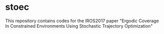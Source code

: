 # stoec
This repository contains codes for the IROS2017 paper "Ergodic Coverage In Constrained Environments Using Stochastic Trajectory Optimization" 
